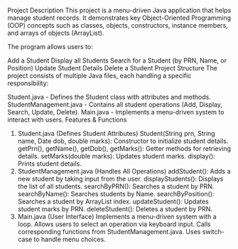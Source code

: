 Project Description
This project is a menu-driven Java application that helps manage student records.
It demonstrates key Object-Oriented Programming (OOP) concepts such as classes, objects, constructors, instance members, and arrays of objects (ArrayList).

The program allows users to:

Add a Student
Display all Students
Search for a Student (by PRN, Name, or Position)
Update Student Details
Delete a Student
Project Structure
The project consists of multiple Java files, each handling a specific responsibility:

Student.java - Defines the Student class with attributes and methods.
StudentManagement.java - Contains all student operations (Add, Display, Search, Update, Delete).
Main.java - Implements a menu-driven system to interact with users.
Features & Functions
1. Student.java (Defines Student Attributes)
Student(String prn, String name, Date dob, double marks): Constructor to initialize student details.
getPrn(), getName(), getDob(), getMarks(): Getter methods for retrieving details.
setMarks(double marks): Updates student marks.
display(): Prints student details.
2. StudentManagement.java (Handles All Operations)
addStudent(): Adds a new student by taking input from the user.
displayStudents(): Displays the list of all students.
searchByPRN(): Searches a student by PRN.
searchByName(): Searches students by Name.
searchByPosition(): Searches a student by ArrayList index.
updateStudent(): Updates student marks by PRN.
deleteStudent(): Deletes a student by PRN.
3. Main.java (User Interface)
Implements a menu-driven system with a loop.
Allows users to select an operation via keyboard input.
Calls corresponding functions from StudentManagement.java.
Uses switch-case to handle menu choices.
